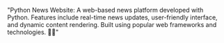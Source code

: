 "Python News Website: A web-based news platform developed with Python. Features include real-time news updates, user-friendly interface, and dynamic content rendering. Built using popular web frameworks and technologies. 📰🌐"
